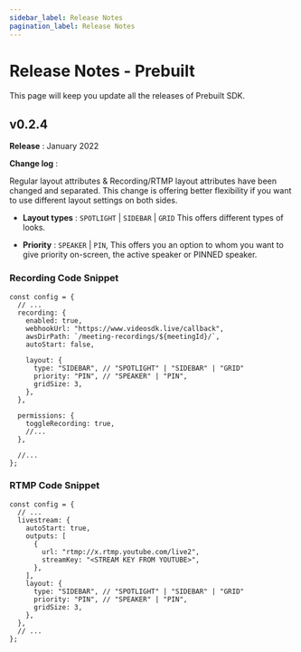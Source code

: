 ```yaml
---
sidebar_label: Release Notes
pagination_label: Release Notes
---
```


# Release Notes - Prebuilt

This page will keep you update all the releases of Prebuilt SDK.

## v0.2.4

**Release** : January 2022

**Change log** :

Regular layout attributes & Recording/RTMP layout attributes have been changed and separated. This change is offering better flexibility if you want to use different layout settings on both sides.

- **Layout types** : `SPOTLIGHT` | `SIDEBAR` | `GRID` This offers different types of looks.

- **Priority** : `SPEAKER` | `PIN`, This offers you an option to whom you want to give priority on-screen, the active speaker or PINNED speaker.

### Recording Code Snippet

```
const config = {
  // ...
  recording: {
    enabled: true,
    webhookUrl: "https://www.videosdk.live/callback",
    awsDirPath: `/meeting-recordings/${meetingId}/`,
    autoStart: false,

    layout: {
      type: "SIDEBAR", // "SPOTLIGHT" | "SIDEBAR" | "GRID"
      priority: "PIN", // "SPEAKER" | "PIN",
      gridSize: 3,
    },
  },

  permissions: {
    toggleRecording: true,
    //...
  },

  //...
};
```

### RTMP Code Snippet

```
const config = {
  // ...
  livestream: {
    autoStart: true,
    outputs: [
      {
        url: "rtmp://x.rtmp.youtube.com/live2",
        streamKey: "<STREAM KEY FROM YOUTUBE>",
      },
    ],
    layout: {
      type: "SIDEBAR", // "SPOTLIGHT" | "SIDEBAR" | "GRID"
      priority: "PIN", // "SPEAKER" | "PIN",
      gridSize: 3,
    },
  },
  // ...
};
```
